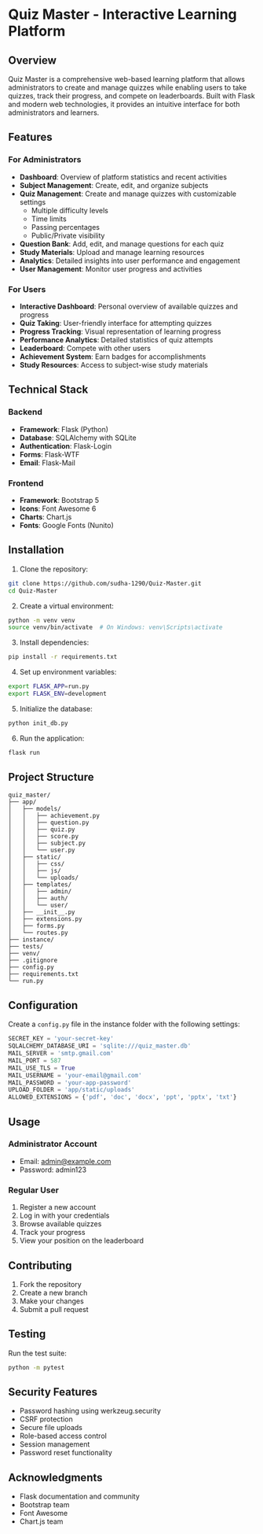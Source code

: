# Quiz Master - Interactive Learning Platform

## Overview
Quiz Master is a comprehensive web-based learning platform that allows administrators to create and manage quizzes while enabling users to take quizzes, track their progress, and compete on leaderboards. Built with Flask and modern web technologies, it provides an intuitive interface for both administrators and learners.

## Features

### For Administrators
- **Dashboard**: Overview of platform statistics and recent activities
- **Subject Management**: Create, edit, and organize subjects
- **Quiz Management**: Create and manage quizzes with customizable settings
  - Multiple difficulty levels
  - Time limits
  - Passing percentages
  - Public/Private visibility
- **Question Bank**: Add, edit, and manage questions for each quiz
- **Study Materials**: Upload and manage learning resources
- **Analytics**: Detailed insights into user performance and engagement
- **User Management**: Monitor user progress and activities

### For Users
- **Interactive Dashboard**: Personal overview of available quizzes and progress
- **Quiz Taking**: User-friendly interface for attempting quizzes
- **Progress Tracking**: Visual representation of learning progress
- **Performance Analytics**: Detailed statistics of quiz attempts
- **Leaderboard**: Compete with other users
- **Achievement System**: Earn badges for accomplishments
- **Study Resources**: Access to subject-wise study materials

## Technical Stack

### Backend
- **Framework**: Flask (Python)
- **Database**: SQLAlchemy with SQLite
- **Authentication**: Flask-Login
- **Forms**: Flask-WTF
- **Email**: Flask-Mail

### Frontend
- **Framework**: Bootstrap 5
- **Icons**: Font Awesome 6
- **Charts**: Chart.js
- **Fonts**: Google Fonts (Nunito)

## Installation

1. Clone the repository:
```bash
git clone https://github.com/sudha-1290/Quiz-Master.git
cd Quiz-Master
```

2. Create a virtual environment:
```bash
python -m venv venv
source venv/bin/activate  # On Windows: venv\Scripts\activate
```

3. Install dependencies:
```bash
pip install -r requirements.txt
```

4. Set up environment variables:
```bash
export FLASK_APP=run.py
export FLASK_ENV=development
```

5. Initialize the database:
```bash
python init_db.py
```

6. Run the application:
```bash
flask run
```

## Project Structure
```
quiz_master/
├── app/
│   ├── models/
│   │   ├── achievement.py
│   │   ├── question.py
│   │   ├── quiz.py
│   │   ├── score.py
│   │   ├── subject.py
│   │   └── user.py
│   ├── static/
│   │   ├── css/
│   │   ├── js/
│   │   └── uploads/
│   ├── templates/
│   │   ├── admin/
│   │   ├── auth/
│   │   └── user/
│   ├── __init__.py
│   ├── extensions.py
│   ├── forms.py
│   └── routes.py
├── instance/
├── tests/
├── venv/
├── .gitignore
├── config.py
├── requirements.txt
└── run.py
```

## Configuration

Create a `config.py` file in the instance folder with the following settings:
```python
SECRET_KEY = 'your-secret-key'
SQLALCHEMY_DATABASE_URI = 'sqlite:///quiz_master.db'
MAIL_SERVER = 'smtp.gmail.com'
MAIL_PORT = 587
MAIL_USE_TLS = True
MAIL_USERNAME = 'your-email@gmail.com'
MAIL_PASSWORD = 'your-app-password'
UPLOAD_FOLDER = 'app/static/uploads'
ALLOWED_EXTENSIONS = {'pdf', 'doc', 'docx', 'ppt', 'pptx', 'txt'}
```

## Usage

### Administrator Account
- Email: admin@example.com
- Password: admin123

### Regular User
1. Register a new account
2. Log in with your credentials
3. Browse available quizzes
4. Track your progress
5. View your position on the leaderboard

## Contributing
1. Fork the repository
2. Create a new branch
3. Make your changes
4. Submit a pull request

## Testing
Run the test suite:
```bash
python -m pytest
```

## Security Features
- Password hashing using werkzeug.security
- CSRF protection
- Secure file uploads
- Role-based access control
- Session management
- Password reset functionality


## Acknowledgments
- Flask documentation and community
- Bootstrap team
- Font Awesome
- Chart.js team


